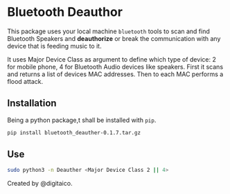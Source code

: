 # Bluetooth Deauthor

This package uses your local machine `bluetooth` tools to scan and find Bluetooth Speakers and __deauthorize__ or break the 
communication with any device that is feeding music to it. 

It uses Major Device Class as argument to define which type of device: 2 for mobile phone, 4 for Bluetooth Audio devices like 
speakers.  First it scans and returns a list of devices MAC addresses.  Then to each MAC performs a flood attack.

## Installation

Being a python package,t shall be installed with `pip`.


```bash
pip install bluetooth_deauther-0.1.7.tar.gz
```

## Use

```bash
sudo python3 -n Deauther <Major Device Class 2 || 4>
```

Created by @digitaico.
